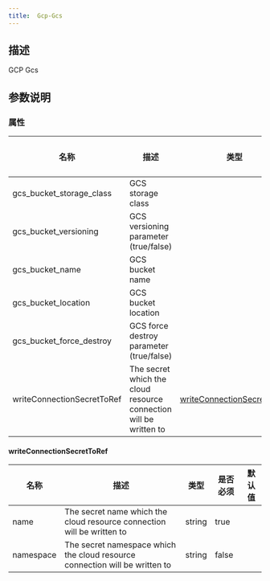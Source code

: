 ```yaml
---
title:  Gcp-Gcs
---
```


## 描述

GCP Gcs

## 参数说明


### 属性

 名称 | 描述 | 类型 | 是否必须 | 默认值 
 ------------ | ------------- | ------------- | ------------- | ------------- 
 gcs_bucket_storage_class | GCS storage class |  | true |  
 gcs_bucket_versioning | GCS versioning parameter (true/false) |  | true |  
 gcs_bucket_name | GCS bucket name |  | true |  
 gcs_bucket_location | GCS bucket location |  | true |  
 gcs_bucket_force_destroy | GCS force destroy parameter (true/false) |  | true |  
 writeConnectionSecretToRef | The secret which the cloud resource connection will be written to | [writeConnectionSecretToRef](#writeConnectionSecretToRef) | false |  


#### writeConnectionSecretToRef

 名称 | 描述 | 类型 | 是否必须 | 默认值 
 ------------ | ------------- | ------------- | ------------- | ------------- 
 name | The secret name which the cloud resource connection will be written to | string | true |  
 namespace | The secret namespace which the cloud resource connection will be written to | string | false |  

